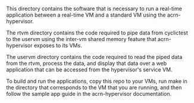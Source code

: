 This directory contains the software that is necessary to run a real-time application between a real-time VM and a standard VM using the acrn-hypervisor.

The rtvm directory contains the code required to pipe data from cyclictest to the uservm using the inter-vm shared memory feature that acrn-hypervisor exposes to its VMs.

The uservm directory contains the code required to read the piped data from the rtvm, process the data, and display that data over a web application that can be accessed from the hypervisor's service VM.

To build and run the applications, copy this repo to your VMs, run make in the directory that corresponds to the VM that you are running, and then follow the sample app guide in the acrn-hypervisor documentation.